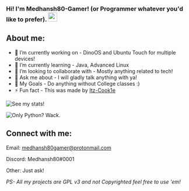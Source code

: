 ### Hi! I'm Medhansh80-Gamer! (or Programmer whatever you'd like to prefer). <img src="https://media.giphy.com/media/hvRJCLFzcasrR4ia7z/giphy.gif" width="25px">
## About me:
- 🔭 I’m currently working on - DinoOS and Ubuntu Touch for multiple devices!
- 🌱 I’m currently learning - Java, Advanced Linux
- 👯 I’m looking to collaborate with - Mostly anything related to tech!
- 💬 Ask me about - I will gladly talk anything with ya!
- 🥅 My Goals - Do anything without College classes :)
- ⚡ Fun fact - This was made by [Itz-Cook1e](https://github.com/Itz-Cook1e)
<!-- ❔❔❔❔ means username in below README.md -->
<!-- Also feel free to update second URL to any URL -->
![See my stats!](https://github-readme-stats.vercel.app/api?username=Medhansh80-Gamer&count_private=true&show_icons=true&theme=midnight-purple)

![Only Python? Wack.](https://github-readme-stats.vercel.app/api/top-langs/?username=Medhansh80-Gamer&theme=midnight-purple&langs_count=10&layout=compact)
## Connect with me:
Email: medhansh80gamer@protonmail.com

Discord: Medhansh80#0001

Other: Just ask!

*PS- All my projects are GPL v3 and not Copyrighted feel free to use 'em!*
